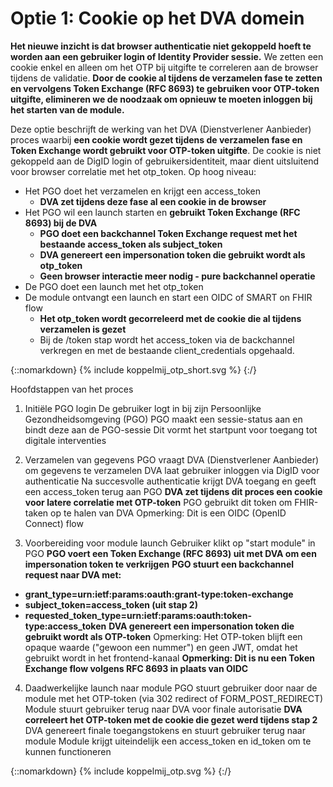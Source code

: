 # Optie 1: Cookie op het DVA domein

**Het nieuwe inzicht is dat browser authenticatie niet gekoppeld hoeft te worden aan een gebruiker login of Identity Provider sessie.** We zetten een cookie enkel en alleen om het OTP bij uitgifte te correleren aan de browser tijdens de validatie. **Door de cookie al tijdens de verzamelen fase te zetten en vervolgens Token Exchange (RFC 8693) te gebruiken voor OTP-token uitgifte, elimineren we de noodzaak om opnieuw te moeten inloggen bij het starten van de module.**

Deze optie beschrijft de werking van het DVA (Dienstverlener Aanbieder) proces waarbij **een cookie wordt gezet tijdens de verzamelen fase en Token Exchange wordt gebruikt voor OTP-token uitgifte**. De cookie is niet gekoppeld aan de DigID login of gebruikersidentiteit, maar dient uitsluitend voor browser correlatie met het otp_token. Op hoog niveau:

* Het PGO doet het verzamelen en krijgt een access_token
  * **DVA zet tijdens deze fase al een cookie in de browser**
* Het PGO wil een launch starten en **gebruikt Token Exchange (RFC 8693) bij de DVA**
  * **PGO doet een backchannel Token Exchange request met het bestaande access_token als subject_token**
  * **DVA genereert een impersonation token die gebruikt wordt als otp_token**
  * **Geen browser interactie meer nodig - pure backchannel operatie**
* De PGO doet een launch met het otp_token
* De module ontvangt een launch en start een OIDC of SMART on FHIR flow
  * **Het otp_token wordt gecorreleerd met de cookie die al tijdens verzamelen is gezet**
  * Bij de /token stap wordt het access_token via de backchannel verkregen en met de bestaande client_credentials opgehaald.

{::nomarkdown}
{% include koppelmij_otp_short.svg %}
{:/}


Hoofdstappen van het proces
1. Initiële PGO login
   De gebruiker logt in bij zijn Persoonlijke Gezondheidsomgeving (PGO)
   PGO maakt een sessie-status aan en bindt deze aan de PGO-sessie
   Dit vormt het startpunt voor toegang tot digitale interventies

2. Verzamelen van gegevens
   PGO vraagt DVA (Dienstverlener Aanbieder) om gegevens te verzamelen
   DVA laat gebruiker inloggen via DigID voor authenticatie
   Na succesvolle authenticatie krijgt DVA toegang en geeft een access_token terug aan PGO
   **DVA zet tijdens dit proces een cookie voor latere correlatie met OTP-token**
   PGO gebruikt dit token om FHIR-taken op te halen van DVA
   Opmerking: Dit is een OIDC (OpenID Connect) flow

3. Voorbereiding voor module launch
   Gebruiker klikt op "start module" in PGO
   **PGO voert een Token Exchange (RFC 8693) uit met DVA om een impersonation token te verkrijgen**
   **PGO stuurt een backchannel request naar DVA met:**
- **grant_type=urn:ietf:params:oauth:grant-type:token-exchange**
- **subject_token=access_token (uit stap 2)**
- **requested_token_type=urn:ietf:params:oauth:token-type:access_token**
  **DVA genereert een impersonation token die gebruikt wordt als OTP-token**
  Opmerking: Het OTP-token blijft een opaque waarde ("gewoon een nummer") en geen JWT, omdat het gebruikt wordt in het frontend-kanaal
  **Opmerking: Dit is nu een Token Exchange flow volgens RFC 8693 in plaats van OIDC**

4. Daadwerkelijke launch naar module
   PGO stuurt gebruiker door naar de module met het OTP-token (via 302 redirect of FORM_POST_REDIRECT)
   Module stuurt gebruiker terug naar DVA voor finale autorisatie
   **DVA correleert het OTP-token met de cookie die gezet werd tijdens stap 2**
   DVA genereert finale toegangstokens en stuurt gebruiker terug naar module
   Module krijgt uiteindelijk een access_token en id_token om te kunnen functioneren

{::nomarkdown}
{% include koppelmij_otp.svg %}
{:/}
